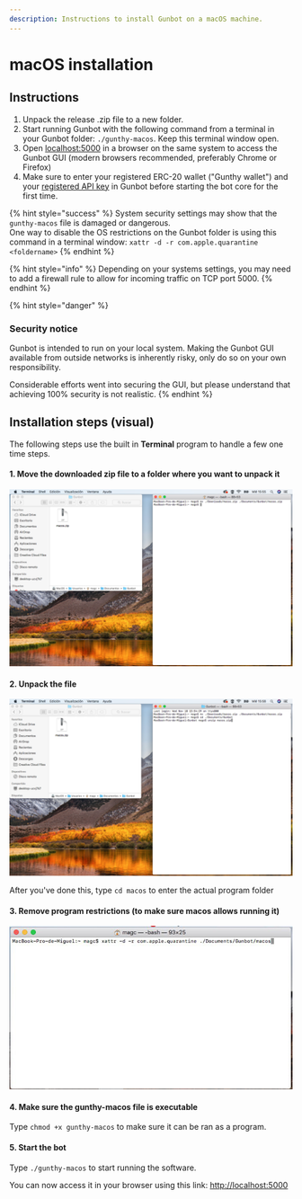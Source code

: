 ```yaml
---
description: Instructions to install Gunbot on a macOS machine.
---
```


# macOS installation

## Instructions

1. Unpack the release .zip file to a new folder.
2. Start running Gunbot with the following command from a terminal in your Gunbot folder:  `./gunthy-macos`. Keep this terminal window open.
3. Open [localhost:5000](http://localhost:5000) in a browser on the same system to access the Gunbot GUI \(modern browsers recommended, preferably Chrome or Firefox\)
4. Make sure to enter your registered ERC-20 wallet \("Gunthy wallet"\) and your [registered API key](../profile-settings/connect-exchange.md) in Gunbot before starting the bot core for the first time.

{% hint style="success" %}
System security settings may show that the `gunthy-macos` file is damaged or dangerous.   
One way to disable the OS restrictions on the Gunbot folder is using this command in a terminal window: `xattr -d -r com.apple.quarantine <foldername>`
{% endhint %}

{% hint style="info" %}
Depending on your systems settings, you may need to add a firewall rule to allow for incoming traffic on TCP port 5000.
{% endhint %}

{% hint style="danger" %}
### Security notice

Gunbot is intended to run on your local system. Making the Gunbot GUI available from outside networks is inherently risky, only do so on your own responsibility.

Considerable efforts went into securing the GUI, but please understand that achieving 100% security is not realistic.
{% endhint %}

## Installation steps \(visual\)

The following steps use the built in **Terminal** program to handle a few one time steps. 



#### 1. Move the downloaded zip file to a folder where you want to unpack it

![](../../.gitbook/assets/image%20%28109%29.png)

#### 2. Unpack the file

![In a terminal window, go to the folder where the .zip file is with the cd command, then unpack the zip](../../.gitbook/assets/image%20%28107%29.png)

After you've done this, type `cd macos` to enter the actual program folder

#### 3. Remove program restrictions \(to make sure macos allows running it\)

![Command: xattr -d -r com.apple.quarantine &amp;lt;foldername&amp;gt;](../../.gitbook/assets/image%20%28115%29.png)

#### 4. Make sure the gunthy-macos file is executable

Type `chmod +x gunthy-macos` to make sure it can be ran as a program.

#### 5. Start the bot

Type `./gunthy-macos` to start running the software. 

You can now access it in your browser using this link: [http://localhost:5000](http://localhost:5000)

